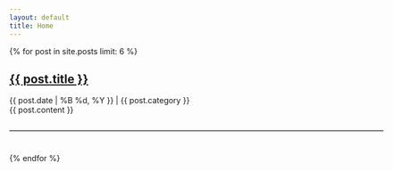 ```yaml
---
layout: default
title: Home
---
```

<div id="article">
{% for post in site.posts limit: 6 %}
<h2 class="title"><a href="{{ post.url }}">{{ post.title }}</a></h2>
<div id="post-date">{{ post.date | %B %d, %Y }} | {{  post.category  }}</div>
{{ post.content }}
<hr style="
			border-width: 0px; 
			border-top: 1px solid #BDBDBD; 
			margin-top: 28px;
			margin-bottom: 40px; 
			width: 670px;
			margin-right: 20px;
			text-align: left; ">
{% endfor %}
</div>
